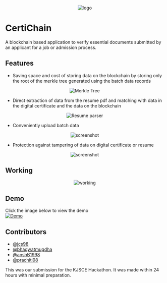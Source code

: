 <p align="center">
 <img  src="./static/images/logoname.jpg" alt="logo">
</p>

# CertiChain
A blockchain based application to verify essential documents submitted by an applicant for a job or admission process.

## Features
* Saving space and cost of storing data on the blockchain by storing only the root of the merkle tree generated using the batch data records
<p align="center">
 <img  src="./static/images/Hash_Tree.png" alt="Merkle Tree">
</p>

* Direct extraction of data from the resume pdf and matching with data in the digital certificate and the data on the blockchain
<p align="center">
 <img  src="./static/images/resumeparser.png" alt="Resume parser">
</p>

* Conveniently upload batch data
<p align="center">
 <img  src="./static/images/screenshots/upload.png" alt="screenshot">
</p> 

* Protection against tampering of data on digital certificate or resume
<p align="center">
 <img  src="./static/images/screenshots/verify.png" alt="screenshot">
</p> 

## Working
<p align="center">
 <img  src="./static/images/working.jpg" alt="working">
</p> 

## Demo
Click the image below to view the demo  
[![Demo](./static/images/screenshots/home.png)](https://www.youtube.com/watch?v=0eMuXv8A2vw)

## Contributors
- [@jcs98](https://github.com/jcs98)
- [@bhagwatmugdha](https://github.com/bhagwatmugdha)
- [@anshB1998 ](https://github.com/anshB1998)
- [@prachiti98  ](https://github.com/prachiti98)

This was our submission for the KJSCE Hackathon. It was made within 24 hours with minimal preparation. 
